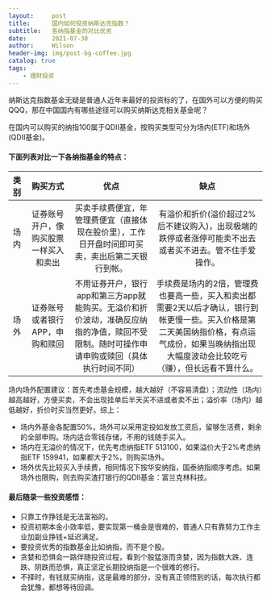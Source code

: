 ```yaml
---
layout:     post
title:      国内如何投资纳斯达克指数？
subtitle:   各纳指基金的对比优劣
date:       2021-07-30
author:     Wilson
header-img: img/post-bg-coffee.jpg
catalog: true
tags:
    - 理财投资
---
```


纳斯达克指数基金无疑是普通人近年来最好的投资标的了，在国外可以方便的购买QQQ，那在中国国内有哪些途径可以购买纳斯达克相关基金呢？

在国内可以购买的纳指100属于QDII基金，按购买类型可分为场内(ETF)和场外(QDII基金)。

#### 下面列表对比一下各纳指基金的特点：

|类别|购买方式|优点|缺点|
|:----:|:-----------------------:|:-------------------:|:---------------------:|
|场内|证券账号开户，像购买股票一样买入和卖出|买卖手续费便宜，年管理费便宜（直接体现在股价里），工作日开盘时间即可买卖，卖出后第二天银行到帐。|有溢价和折价(溢价超过2%后不建议购入)，出现极端的跌停或者涨停可能卖不出去或者买不进去。管不住手爱操作。|
|场外|证券账号或者银行APP，申购和赎回|不用证券开户，银行app和第三方app就能购买。无溢价和折价波动，准确反应纳指的净值，赎回不受限制。随时可操作申请申购或赎回（具体执行时间不同）|手续费是场内的2倍，管理费也要高一些，买入和卖出都需要2天以后才确认，银行到帐更慢一些。买入价格是第二天美国纳指价格，有点运气成份，如果当晚纳指出现大幅度波动会比较吃亏（赚），但长远看不算什么。|


场内场外配置建议：首先考虑基金规模，越大越好（不容易清盘）；流动性（场内）越高越好，方便买卖，不会出现挂单后半天买不进或者卖不出；溢价率（场内）越低越好，折价时买当然更好。综上：
* 场内外基金各配置50%，场外可以采用定投如发放工资后，留够生活费，剩余的全部申购。场内适合零钱存储，不用的钱随手买入。
* 场内在无溢价的情况下，优先考虑纳指ETF 513100，如果溢价大于2%考虑纳指ETF 159941，如果都大于2%，则购买场外。
* 场外优先比较买入手续费，相同情况下按华安纳指，国泰纳指顺序考虑。如果场外也限购，则去购买渣打银行的QDII基金：富兰克林科技。

#### 最后随录一些投资感悟：

* 只靠工作挣钱是无法富裕的。
* 投资初期本金小效率低，要实现第一桶金是很难的，普通人只有靠努力工作主业加副业挣钱+延迟满足。
* 要投资优秀的指数基金比如纳指，而不是个股。
* 贪婪和恐惧会一路伴随投资过程，看到个股猛涨而贪婪，因为指数大跌、连跌、阴跌而恐惧，真正坚定长期投纳指是一个很难的修行。
* 不择时，有钱就买纳指，这是最难的部分，没有真正领悟到的话，每次执行都会犹豫，都想等待回调。
